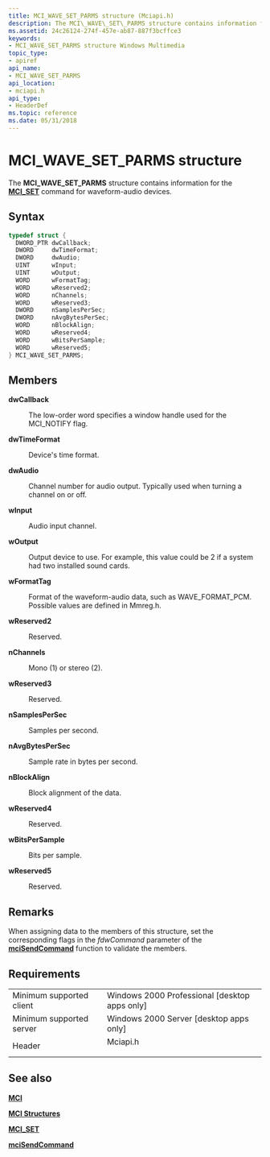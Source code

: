 ```yaml
---
title: MCI_WAVE_SET_PARMS structure (Mciapi.h)
description: The MCI\_WAVE\_SET\_PARMS structure contains information for the MCI\_SET command for waveform-audio devices.
ms.assetid: 24c26124-274f-457e-ab87-887f3bcffce3
keywords:
- MCI_WAVE_SET_PARMS structure Windows Multimedia
topic_type:
- apiref
api_name:
- MCI_WAVE_SET_PARMS
api_location:
- mciapi.h
api_type:
- HeaderDef
ms.topic: reference
ms.date: 05/31/2018
---
```


# MCI\_WAVE\_SET\_PARMS structure

The **MCI\_WAVE\_SET\_PARMS** structure contains information for the [**MCI\_SET**](mci-set.md) command for waveform-audio devices.

## Syntax


```C++
typedef struct {
  DWORD_PTR dwCallback;
  DWORD     dwTimeFormat;
  DWORD     dwAudio;
  UINT      wInput;
  UINT      wOutput;
  WORD      wFormatTag;
  WORD      wReserved2;
  WORD      nChannels;
  WORD      wReserved3;
  DWORD     nSamplesPerSec;
  DWORD     nAvgBytesPerSec;
  WORD      nBlockAlign;
  WORD      wReserved4;
  WORD      wBitsPerSample;
  WORD      wReserved5;
} MCI_WAVE_SET_PARMS;
```



## Members

<dl> <dt>

**dwCallback**
</dt> <dd>

The low-order word specifies a window handle used for the MCI\_NOTIFY flag.

</dd> <dt>

**dwTimeFormat**
</dt> <dd>

Device's time format.

</dd> <dt>

**dwAudio**
</dt> <dd>

Channel number for audio output. Typically used when turning a channel on or off.

</dd> <dt>

**wInput**
</dt> <dd>

Audio input channel.

</dd> <dt>

**wOutput**
</dt> <dd>

Output device to use. For example, this value could be 2 if a system had two installed sound cards.

</dd> <dt>

**wFormatTag**
</dt> <dd>

Format of the waveform-audio data, such as WAVE\_FORMAT\_PCM. Possible values are defined in Mmreg.h.

</dd> <dt>

**wReserved2**
</dt> <dd>

Reserved.

</dd> <dt>

**nChannels**
</dt> <dd>

Mono (1) or stereo (2).

</dd> <dt>

**wReserved3**
</dt> <dd>

Reserved.

</dd> <dt>

**nSamplesPerSec**
</dt> <dd>

Samples per second.

</dd> <dt>

**nAvgBytesPerSec**
</dt> <dd>

Sample rate in bytes per second.

</dd> <dt>

**nBlockAlign**
</dt> <dd>

Block alignment of the data.

</dd> <dt>

**wReserved4**
</dt> <dd>

Reserved.

</dd> <dt>

**wBitsPerSample**
</dt> <dd>

Bits per sample.

</dd> <dt>

**wReserved5**
</dt> <dd>

Reserved.

</dd> </dl>

## Remarks

When assigning data to the members of this structure, set the corresponding flags in the *fdwCommand* parameter of the [**mciSendCommand**](https://msdn.microsoft.com/library/Dd757160(v=VS.85).aspx) function to validate the members.

## Requirements



|                                     |                                                                                     |
|-------------------------------------|-------------------------------------------------------------------------------------|
| Minimum supported client<br/> | Windows 2000 Professional \[desktop apps only\]<br/>                          |
| Minimum supported server<br/> | Windows 2000 Server \[desktop apps only\]<br/>                                |
| Header<br/>                   | <dl> <dt>Mciapi.h</dt> </dl> |



## See also

<dl> <dt>

[**MCI**](mci.md)
</dt> <dt>

[**MCI Structures**](mci-structures.md)
</dt> <dt>

[**MCI\_SET**](mci-set.md)
</dt> <dt>

[**mciSendCommand**](https://msdn.microsoft.com/library/Dd757160(v=VS.85).aspx)
</dt> </dl>

 

 





